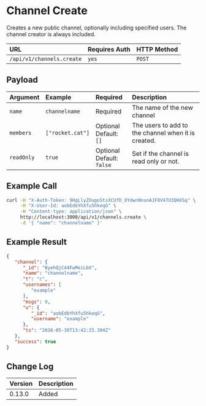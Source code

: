 # Channel Create
Creates a new public channel, optionally including specified users. The channel creator is always included.

| URL | Requires Auth | HTTP Method |
| :--- | :--- | :--- |
| `/api/v1/channels.create` | `yes` | `POST` |

## Payload
| Argument | Example | Required | Description |
| :--- | :--- | :--- | :--- |
| `name` | `channelname` | Required | The name of the new channel |
| `members` | `["rocket.cat"]` | Optional <br> Default: `[]` | The users to add to the channel when it is created. |
| `readOnly` | `true` | Optional <br> Default: `false` | Set if the channel is read only or not. |

## Example Call
```bash
curl -H "X-Auth-Token: 9HqLlyZOugoStsXCUfD_0YdwnNnunAJF8V47U3QHXSq" \
     -H "X-User-Id: aobEdbYhXfu5hkeqG" \
     -H "Content-type: application/json" \
     http://localhost:3000/api/v1/channels.create \
     -d '{ "name": "channelname" }'
```

## Example Result
```json
{
   "channel": {
      "_id": "ByehQjC44FwMeiLbX",
      "name": "channelname",
      "t": "c",
      "usernames": [
         "example"
      ],
      "msgs": 0,
      "u": {
         "_id": "aobEdbYhXfu5hkeqG",
         "username": "example"
      },
      "ts": "2016-05-30T13:42:25.304Z"
   },
   "success": true
}
```

## Change Log
| Version | Description |
| :--- | :--- |
| 0.13.0 | Added |
